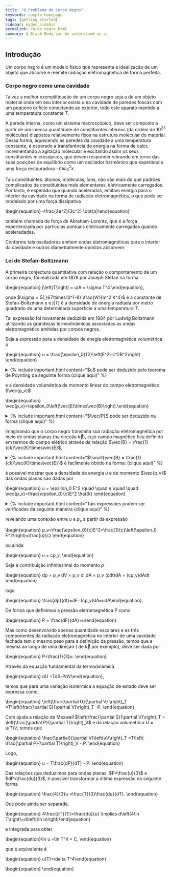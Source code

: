 ```yaml
---
title: "O Problema do Corpo Negro"
keywords: sample homepage
tags: [getting_started]
sidebar: mydoc_sidebar
permalink: Corpo_negro.html
summary: A Black Body can be understood as a.
---
```


## Introdução

Um corpo negro é um modelo físico que representa a idealização de um objeto que absorve e reemite radiação eletromagnética de forma perfeita.

### Corpo negro como uma cavidade

Talvez a melhor exemplificação de um corpo negro seja a de um objeto material onde em seu interior exista uma cavidade de paredes foscas com um pequeno orifício conectando ao exterior, todo este aparato mantido a uma temperatura constante $T$.

A parede interna, como um sistema macroscópico, deve ser composto a partir de um imensa quantidade de constituintes internos (da ordem de $10^{23}$ moléculas) dispostos relativamente fixos na estrutura molecular do material. Dessa forma, aquecendo as paredes da cavidade a uma temperatura constante, é esperado a transferência de energia na forma de calor, incrementando a agitação molecular e excitando assim os seus constituintes microsópicos, que devem responder vibrando em torno das suas posições de equilíbrio como um oscilador harmônico que experiencia uma força restauradora $-m\omega_0^2 x$.

Tais constituintes: átomos, moléculas, íons, não são mais do que padrões complicados de constituintes mais elementares, eletricamente carregados. Por tanto, é esperado que quando acelerados, emitam energia para o interior da cavidade na forma de radiação eletromagnética, o que pode ser modelado por uma força dissipativa

\begin{equation} -\frac{2e^2}{3c^2} \dot{a}\end{equation}

também chamada de força de Abraham-Lorentz, que é a força experienciada por partículas pontuais eletricamente carregadas quando aceleradadas.

Conforme tais osciladores emitem ondas eletromagnéticas para o interior da cavidade e outros diametralmente opostos absorvem 


### Lei de Stefan-Boltzmann

A primeira conjectura quantitativa com relação o comportamento de um corpo negro, foi realizada em 1879 por Joseph Stefan na forma

\begin{equation} j\left(T\right) = u/A = \sigma T^4 \end{equation},

onde $\sigma = 5{,}67\times10^{-8} \frac{W}{m^2 K^4}$ é a constante de Stefan-Boltzmann e e $j(T)$ é a densidade de energia radiada por metro quadrado de uma determinada superfície a uma temperatura $T$.

Tal expressão foi novamente deduzida em $1884$ por Ludwig Boltzmann utilizando as grandezas termodinâmicas associadas as ondas eletromagnético emitidas por corpos negros.

Seja a expressão para a densidade de enegia eletromagnética volumétrica $u$

\begin{equation} u = \frac{\epsilon_0}{2}\left(E^2+c^2B^2\right) \end{equation}




<details>  
<summary>{% include important.html content="$u$ pode ser deduzido pelo teorema de Poynting da seguinte forma (clique aqui)" %} </summary>  {% include note.html content="
  Seja o trabalho realizada pela força de lorentz

  \begin{equation} dW=\vec{F}\cdot d\vec{l} = q\left(\vec{E}+\vec{v}\times\vec{B}\right)\cdot\vec{v}dt= q\vec{E}\cdot\vec{v}dt \end{equation}
  
  
  sendo $q\leftarrow \rho d^3r \implies q\vec{v}=\rho\vec{v}d^3r=\vec{J}d^3r$
  
 
 \begin{equation} \frac{dW}{dt}=-\frac{d}{dt}\int \frac{\epsilon_0}{2}\left(E^2+c^2B^2\right)d^3r-\oint \vec{S}\cdot\hat{n}d^2r \end{equation}
 
 Logo, tem-se que
 
 \begin{equation} \frac{dW}{dt}=\int d^3r \left(\vec{E}\cdot\vec{J} \right ) \end{equation}
 
 A partir da lei de Àmpere, a qual $\vec{J}=\frac{1}{\mu_0}\left(\vec{\nabla}\times\vec{B} \right )-\epsilon_0\dfrac{\partial\vec{E}}{\partial t}$, temos que
 
  \begin{equation} \vec{E}\cdot\vec{J}=\frac{1}{\mu_0}\vec{E}\cdot\left(\vec{\nabla}\times\vec{B} \right )-\epsilon_0\vec{E}\cdot\frac{\partial \vec{E}}{\partial t} \end{equation}
 
  mas  $\small{\vec{E}\cdot (\vec{\nabla}\times\vec{E}) = \vec{B}\cdot(\vec{\nabla}\times\vec{B})-\vec{\nabla}\cdot(\vec{E}\times\vec{B})}$, e para  $\small{\vec{\nabla}\times\vec{E}=-\frac{\partial \vec{E}}{\partial t}}$ então  $\small{\vec{E}\cdot (\vec{\nabla}\times\vec{E}) = -\vec{B}\cdot\frac{\partial \vec{B}}{\partial t}-\vec{\nabla}\cdot(\vec{E}\times\vec{B})}$.

  Permitindo reescrever a expressão para $\vec{E}\cdot\vec{J}$ na forma,


  \begin{equation} \small{\vec{E}\cdot\vec{J} = -c^2\epsilon_0\vec{B}\cdot\frac{\partial \vec{B}}{\partial t} -\epsilon_0 \vec{E} \cdot \dfrac{\partial\vec{E}}{\partial t} -\frac{1}{\mu_0}\vec{\nabla}\cdot(\vec{E}\times\vec{B})} \end{equation}


  Seja ainda,  $\vec{B}\cdot\frac{\partial \vec{B}}{\partial t}=\frac{1}{2}\frac{\partial}{\partial t}B^2 $ e $ \vec{E}\cdot\frac{\partial \vec{E}}{\partial t}=\frac{1}{2}\frac{\partial}{\partial t}E^2$, temos que

  \begin{equation}\vec{E}\cdot\vec{J}=-\frac{\epsilon_0}{2}\left(E^2+c^2B^2\right)-\frac{1}{\mu_0}\vec{\nabla}\cdot(\vec{E}\times\vec{B}) \end{equation}
  
  Integrando a última expressão sobre todo o espaço temos a expressão para a potência $\frac{dW}{dt}$ transferida pela força eletromagnética, que tem a forma:

  \begin{equation}\scriptsize{\frac{dW}{dt}=-\frac{d}{dt}\int_V d^3r \frac{\epsilon_0}{2}(E^2+c^2B^2)-\int_V d^3r \frac{1}{\mu_0}\vec{\nabla}\cdot(\vec{E}\times\vec{B})} \end{equation}

  \begin{equation} \small{-\dfrac{d}{dt}\displaystyle\int_V d^3r \frac{\epsilon_0}{2}(E^2+c^2B^2)-\oint_S \frac{1}{\mu_0}(\vec{E}\times\vec{B})\cdot\hat{n} d^2r} \end{equation}
  
  Ou ainda
  
  \begin{equation}\frac{dW}{dt}=-\frac{d}{dt} \int_V u d^3r-\oint_S \vec{S}\cdot\hat{n} d^2r \end{equation}
  
  Onde  $u=\frac{\epsilon_0}{2}(E^2+c^2B^2)$  e $\vec{S}=\frac{1}{\mu_0}(\vec{E}\times\vec{B})$, constituindo a teorema de Poyting que correlaciona a densidade energia do campo eletromagnético  $u$ com o fluxo do vetor de poyting  $\vec{S}$.

  " %}
  </details>
  
 
 

e a densidade volumétrica de momento linear do campo eletromagnético $\vec{p_v}$

\begin{equation} \vec{p_v}=\epsilon_0\left(\vec{E}\times\vec{B}\right).\end{equation}



<details>
  <summary>{% include important.html content="$\vec{P}$ pode ser deduzido na forma (clique aqui)" %} </summary>
  {% include note.html content="
Seja,

Para  $q \rightarrow \int_V \rho d^3r$, temos que a expressão anterior pode ser reescrita da forma

 \begin{equation} \frac{d}{dt}\vec{P_Mec}= \int_V \rho \left(\vec{E}+\vec{v}\times\vec{B} \right)d^3r= \int_V \left(\rho\vec{E}+\vec{J}\times\vec{B} \right)d^3r \end{equation}

 Onde  $ P_{Mec} $ é o momento total do sistema. Através das equações de maxwell,  $\rho=\epsilon_0\vec{\nabla}\vec{E}$ e  $\vec{J}=\frac{1}{\mu_0} (\vec{\nabla}\times\vec{B})-\epsilon_0\frac{\partial \vec{E}}{\partial t}$ é possível reescrever a expressão  $\rho\vec{E}+\vec{J}\vec{B}$ na forma:

 \begin{equation} \rho\vec{E}+\vec{J}\vec{B}=\epsilon_0\vec{E}(\vec{\nabla}\cdot\vec{E})+\epsilon_0\vec{B}\times\frac{\partial \vec{E}}{\partial t}-\frac{1}{\mu_0}\vec{B}\times(\vec{\nabla}\times\vec{B})  \end{equation}
 
  
 Para  $\vec{B}\times\dfrac{\partial}{\partial t}\vec{E}$ $=\frac{\partial}{\partial t}(\vec{E}\times\vec{B})$ $+\vec{E}\times\dfrac{\partial }{\partial t}\vec{B}$, temos que a última expressão também pode ser reconhecida como:

 \begin{equation} \rho\vec{E}+\vec{J}\vec{B}=\epsilon_0 \left(\vec{E}(\vec{\nabla}\cdot\vec{E})+c^2\vec{B}(\vec{\nabla}\cdot\vec{B}) \right)+\epsilon_0\vec{E}\times\frac{\partial \vec{B}}{\partial t} \end{equation}
 $$- \epsilon_0\frac{\partial}{\partial t}(\vec{E}\times\vec{B})-\epsilon_0 c^2\vec{B}\times(\vec{\nabla}\times\vec{B}) $$
 
Temos que,

 \begin{equation} \frac{d}{dt}\vec{P_{Mec}}+\frac{d}{dt} \int_V \epsilon_0(\vec{E}\times\vec{B})d^3r \end{equation} 
 
 \begin{equation} =\epsilon_0 \int_V \left(\vec{E}\cdot(\vec{\nabla}\cdot\vec{E})+c^2\vec{B}\cdot(\vec{\nabla}\cdot\vec{B})+\vec{E}\times\frac{\partial}{\partial t}\vec{B}-c^2\vec{B}(\vec{\nabla}\times\vec{B}) \right)d^3r \end{equation}
 
 Possibilitando identificar o momento do campo eletromagnético como  $\vec{P_{Campo}}= \int_V \vec{p_v} d^3r $ onde  $\vec{p_v}=\epsilon_0(\vec{E}\times\vec{B})$ é a densidade de momento do campo eletromagnético.
 
" %}
</details>




Imaginando que o corpo negro transmita sua radiação eletromagnética por meio de ondas planas (na direção $\vec{k}$), cujo campo magnético fica definido em termos do campo elétrico através da relação $\vec{B} = \frac{1}{ck}\vec{K}\times\vec{E}$,



<details>
  <summary>{% include important.html content="$\small{\vec{B} = \frac{1}{ck}\vec{K}\times\vec{E}}$ é facilmente obtido na forma: (clique aqui)" %} </summary>
  {% include note.html content="
    No vácuo, onde não há fontes de cargas nem de correntes, as equações de Maxwell podem ser mostradas a satisfazer as equações de onda
  
  \begin{matrix} \nabla^2 \vec{E} = \frac{1}{c^2} \frac{\partial^2 \vec{E}}{\partial t^2} \\ \nabla^2 \vec{B} = \frac{1}{c^2} \frac{\partial^2 \vec{B}}{\partial t^2} \end{matrix}
  
  que possuem como solução
  
 \begin{equation} \vec{E}=\vec{E_0} e^{i(\vec{k}\cdot\vec{r}-\omega t)} \qquad \vec{B}=\vec{B_0} e^{i(\vec{k}\cdot\vec{r}-\omega t)}. \end{equation}
 
  Pela lei de Gauss nessas circunstânicas, $\vec{\nabla}\cdot\vec{E}=0$, assim, inserindo a solução para a onda plana na mesma, obtém-se:  
  
 \begin{equation} 0=\vec{\nabla}\cdot\left(\vec{E_0} e^{i(\vec{k}\cdot\vec{r}-\omega t)} \right) =\sum_i \frac{\partial}{\partial x_i} E_{0i} e^{i(\sum_l k_l x_l-\omega t)} \end{equation}
 
 \begin{equation} =\sum_i  E_{0i} \frac{\partial}{\partial x_i}  e^{i(\sum_l k_l x_l-\omega t)} =\sum_i E_{0i} \left(\sum_l ik_l \frac{\partial x_l}{\partial x_i}e^{i(\sum_l k_l x_l-\omega t)} \right) \end{equation}
 
 \begin{equation} =\sum_i E_{0i} \left(\sum_l ik_l \delta_{il} e^{i(\vec{k}\cdot\vec{r}-\omega t)} \right) =\sum_i E_{0i} \left(ik_i e^{i(\vec{k}\cdot\vec{r}-\omega t)} \right) =i\vec{k}\cdot\vec{E_0}e^{i(\vec{k}\cdot\vec{r}-\omega t)}=i \vec{k}\cdot\vec{E} \end{equation}
 
 Logo se deduz que $\vec{k}\cdot\vec{E}=0$. 
 
 De forma análoga, é possível mostrar que $\vec{k}\cdot\vec{B}=0$, ou seja, tanto o campo elétrico quanto o magnético, devem oscilar perpendicularmente a direção de propagação da onda plana.
 
 E por último, pela Lei de Faraday nestas circunstâncias, seja, $\vec{\nabla}\times\vec{E}=-\frac{\partial \vec{B}}{\partial t}$, temos
 
 \begin{equation}\sum_{ijk} \epsilon_{ijk}\frac{\partial}{\partial x_j}E_k \hat{x_i} = \sum_{ijk} \epsilon_{ijk}E_{0k}\frac{\partial}{\partial x_j} e^{i(\sum_l k_l x_l-\omega t)} \hat{x_i} \end{equation}
 \begin{equation} \sum_{ijk} \epsilon_{ijk}E_{0k}\sum_l i k_l\frac{\partial  x_l}{\partial x_j} e^{i(\sum_l k_l x_l-\omega t)} \hat{x_i} =i\sum_{ijk} \epsilon_{ijk}  k_j \left(E_{0k}e^{i(\vec{k}\cdot \vec{r}-\omega t)} \right) \hat{x_i} \end{equation}
 \begin{equation}   i \sum_{ijk} \epsilon_{ijk}  k_j E_k \hat{x_i}=i\vec{k}\times\vec{E}=-\frac{\partial \vec{B}}{\partial t} =-\sum_i E_{0i}\frac{\partial}{\partial t}e^{i(\vec{k}\cdot \vec{r}-\omega t)} \end{equation}
 
 \begin{equation} =-(-i\omega)\vec{B} \implies \vec{k}\times\vec{E} = \omega\vec{B} \end{equation}
 
 Ou ainda, a expressão a ser provada
 
 \begin{equation} \vec{B} = \frac{1}{\omega}\vec{k}\times\vec{E} = \frac{1}{ck}\vec{k}\times\vec{E}  \end{equation}
 
" %}
</details>



é possível mostrar que a densidade de energia $u$ e de momento $\vec{p_v}$ das ondas planas são dadas por

\begin{equation} u = \epsilon_0 E^2 \quad \quad e \quad \quad \vec{p_v}=\frac{\epsilon_0}{c}E^2 \hat{k} \end{equation}



<details>
  <summary>{% include important.html content="Tais expressões podem ser verificadas da seguinte maneira (clique aqui)" %} </summary>
  {% include note.html content="
   Introduzindo a expressão de $B$ numa onda plana como obtido anteriormente na expressão para a densidade de energia eletromagnética
  
   \begin{equation} u =\frac{\epsilon_0}{2}\left(E^2+c^2B^2\right) =\frac{\epsilon_0}{2}\left(E^2+\frac{c^2}{c^2 k^2}(\vec{k}\times\vec{E})\cdot(\vec{k}\times\vec{E})\right),\end{equation}
   
  mas $(\vec{k}\times\vec{E})\cdot(\vec{k}\times\vec{E}) = \vec{k}\cdot\[\vec{E}\times(\vec{k}\times\vec{E})]=\vec{k}\cdot\[\vec{k}\cdot(\vec{E}\cdot\vec{E})-\vec{E}(\vec{E}\cdot\vec{k})]=k^2E^2$. 
  
  Logo
  
  \begin{equation} u=\frac{\epsilon_0}{2}\left(E^2+\frac{1}{k^2}k^2E^2\right) =\epsilon_0E^2\end{equation}
  
   
  
  " %}
</details>

revelando uma conexão entre $u$ e $p_v$ a partir da expressão

\begin{equation} p_v=\frac{\epsilon_0}{c}E^2=\frac{1}{c}\left(\epsilon_0 E^2\right)=\frac{u}{c} \end{equation}

ou ainda

\begin{equation} u = cp_v. \end{equation}

Seja a contribuição infinitesimal do momento $p$

\begin{equation} dp = p_v dV = p_v dl dA = p_v (cdt)dA = (cp_v)dAdt \end{equation}

logo

\begin{equation} \frac{dp}{dt}=dF=(cp_v)dA=udA\end{equation}.

De forma que definimos a pressão eletromagnética $P$ como


\begin{equation} P = \frac{dF}{dA}=u\end{equation}.

Mas como desenvolvido apenas quantidade escalares e as três componentes da radiação eletromagnética no interior de uma cavidade fechada tem o mesmo peso para a definição da pressão, temos que a mesma ao longo de uma direção ( de $\vec{k}$ por exemplo), deve ser dada por

\begin{equation} P=\frac{1}{3}u. \end{equation}

Através da equação fundamental da termodinâmica

\begin{equation} dU =TdS-PdV\end{equation},

temos que para uma variação isotérmica a equação de estado deve ser expressa como,

\begin{equation} \left(\frac{\partial U}{\partial V} \right)_T =T\left(\frac{\partial S}{\partial V}\right)_T -P. \end{equation}

Com ajuda a relação de Maxwell $\left(\frac{\partial S}{\partial V}\right)_T = \left(\frac{\partial P}{\partial T}\right)_V$ e da relação volumétrica $U=u(T)V$, temos que

\begin{equation} \frac{\partial}{\partial V}\left(uV\right)_T =T\left( \frac{\partial P}{\partial T}\right)_V - P. \end{equation}

Logo,

\begin{equation} u = T\frac{dP}{dT} - P. \end{equation}

Das relações que deduzimos para ondas planas, $P=\frac{u}{3}$ e $dP=\frac{du}{3}$, é possível transformar a última expressão na seguinte forma

\begin{equation} \frac{4}{3}u =\frac{T}{3}\frac{du}{dT}. \end{equation}

Que pode ainda ser separada,

\begin{equation} 4\frac{dT}{T}=\frac{du}{u} \implies d\left(4\ln T\right)=d\left(\ln u\right)\end{equation}

e integrada para obter

\begin{equation}\ln u =\ln T^4 + C, \end{equation}

que é equivalente á

\begin{equation} u(T)=\delta T^4\end{equation}








\begin{equation} \end{equation}

